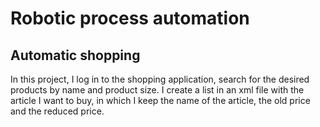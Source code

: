 # Robotic process automation

## Automatic shopping


In this project, I log in to the shopping application, search for the desired products by name and product size. I create a list in an xml file with the article I want to buy, in which I keep the name of the article, the old price and the reduced price.
